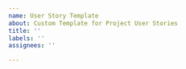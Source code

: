 ```yaml
---
name: User Story Template
about: Custom Template for Project User Stories
title: ''
labels: ''
assignees: ''

---
```



